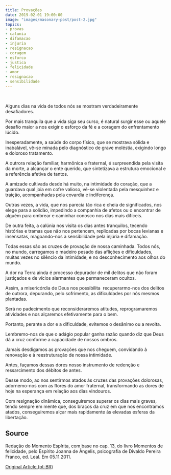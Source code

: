 ```yaml
---
title: Provações
date: 2019-02-01 19:00:00
image: "images/masonary-post/post-2.jpg"
topics: 
- provas
- calunia
- difamacao
- injuria
- resignacao
- coragem
- esforco
- justica
- felicidade
- amor
- resignacao
- sensibilidade
---
```

 

Alguns dias na vida de todos nós se mostram verdadeiramente desafiadores.

Por mais tranquila que a vida siga seu curso, é natural surgir esse ou aquele
desafio maior a nos exigir o esforço da fé e a coragem do enfrentamento lúcido.

Inesperadamente, a saúde do corpo físico, que se mostrava sólida e inabalável,
vê-se minada pelo diagnóstico de grave moléstia, exigindo longo e doloroso
tratamento.

A outrora relação familiar, harmônica e fraternal, é surpreendida pela visita
da morte, a alcançar o ente querido, que sintetizava a estrutura emocional e a
referência afetiva de tantos.

A amizade cultivada desde há muito, na intimidade do coração, que a guardava
qual joia em cofre valioso, vê-se violentada pela mesquinhez e traição,
acompanhadas pela covardia e indiferença.

Outras vezes, a vida, que nos parecia tão rica e cheia de significados, nos
elege para a solidão, impedindo a companhia de afetos ou o encontrar de alguém
para ombrear e caminhar conosco nos dias mais difíceis.

De outra feita, a calúnia nos visita os dias antes tranquilos, tecendo
histórias e tramas que não nos pertencem, replicadas por bocas levianas e
insensatas, magoando-nos a sensibilidade pela injúria e difamação.

Todas essas são as cruzes de provação de nossa caminhada. Todos nós, no mundo,
carregamos o madeiro pesado das aflições e dificuldades, muitas vezes no
silêncio da intimidade, e no desconhecimento aos olhos do mundo.

A dor na Terra ainda é processo depurador de mil delitos que não foram
justiçados e de vícios alarmantes que permaneceram ocultos.

Assim, a misericórdia de Deus nos possibilita  recuperarmo-nos dos delitos de
outrora, depurando, pelo sofrimento, as dificuldades por nós mesmos plantadas.

Será no padecimento que reconsideraremos atitudes, reprogramaremos atividades e
nos alçaremos efetivamente para o bem.

Portanto, perante a dor e a dificuldade, evitemos o desânimo ou a revolta.

Lembremo-nos de que o adágio popular ganha razão quando diz que Deus dá a cruz
conforme a capacidade de nossos ombros.

Jamais desdigamos as provações que nos cheguem, convidando à renovação e à
reestruturação de nossa intimidade.

Antes, façamos dessas dores nosso instrumento de redenção e ressarcimento dos
débitos de antes.

Desse modo, ao nos sentirmos atados às cruzes das provações dolorosas,
adornemo-nos com as flores do amor fraternal, transformando as dores de hoje na
esperança em relação aos dias vindouros.

Com resignação dinâmica, conseguiremos superar os dias mais graves, tendo
sempre em mente que, dos braços da cruz em que nos encontramos atados,
conseguiremos alçar mais rapidamente às elevadas esferas da libertação.


## Source
Redação do Momento Espírita, com base no cap. 13, do livro Momentos de
felicidade, pelo Espírito Joanna de Ângelis, psicografia de Divaldo Pereira
Franco, ed. Leal.
Em 05.11.2011.


[Original Article (pt-BR)](http://www.momento.com.br/pt/ler_texto.php?id=3221)
